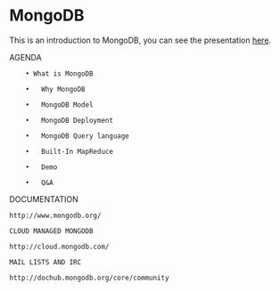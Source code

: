 # MongoDB
 This is an introduction to MongoDB, you can see the presentation [here](https://prezi.com/fvgpmr_dat3f/mongodb-introduction/).
 
 AGENDA
	
		• What is MongoDB
		
		•	Why MongoDB
		
		•	MongoDB Model
		
		•	MongoDB Deployment
		
		•	MongoDB Query language
		
		•	Built-In MapReduce
		
		•	Demo
		
		•	Q&A



DOCUMENTATION

    http://www.mongodb.org/
 
    CLOUD MANAGED MONGODB

    http://cloud.mongodb.com/

    MAIL LISTS AND IRC

    http://dochub.mongodb.org/core/community	
